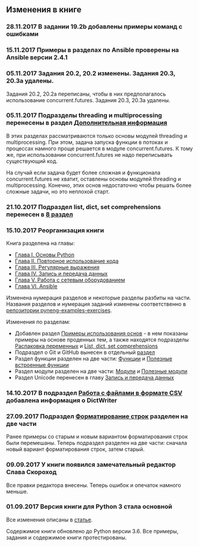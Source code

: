 ## Изменения в книге

### 28.11.2017 В задании 19.2b добавлены примеры команд с ошибками

### 15.11.2017 Примеры в разделах по Ansible проверены на Ansible версии 2.4.1

### 05.11.2017 Задания 20.2, 20.2 изменены. Задания 20.3, 20.3a удалены.

Задания 20.2, 20.2a переписаны, чтобы в них предполагалось использование concurrent.futures.
Задания 20.3, 20.3a удалены.

### 05.11.2017 Подразделы threading и multiprocessing перенесены в раздел [Дополнительная информация](https://natenka.gitbooks.io/pyneng/content/book/25_additional_info/threading_multiprocessing/)

В этих разделах рассматриваются только основы модулей threading и multiprocessing.
При этом, задача запуска функции в потоках и процессах намного проще решается в модуле concurrent.futures.
К тому же, при использовании concurrent.futures не надо переписывать существующий код.

На случай если задача будет более сложная и функционала concurrent.futures не хватит, оставлены основы  модулей threading и multiprocessing.
Конечно, этих основ недостаточно чтобы решать более сложные задачи, но это неплохой старт.

### 21.10.2017 Подраздел list, dict, set comprehensions перенесен в [8 раздел](https://natenka.gitbooks.io/pyneng/content/book/08_python_basic_examples/x_comprehensions.html)

### 15.10.2017 Реорганизация книги

Книга разделена на главы:

* [Глава I. Основы Python](https://natenka.gitbooks.io/pyneng/content/book/Part_I.html)
* [Глава II. Повторное использование кода](https://natenka.gitbooks.io/pyneng/content/book/Part_II.html)
* [Глава III. Регулярные выражения](https://natenka.gitbooks.io/pyneng/content/book/Part_III.html)
* [Глава IV. Запись и передача данных](https://natenka.gitbooks.io/pyneng/content/book/Part_IV.html)
* [Глава V. Работа с сетевым оборудованием](https://natenka.gitbooks.io/pyneng/content/book/Part_V.html)
* [Глава VI. Ansible](https://natenka.gitbooks.io/pyneng/content/book/Part_VI.html)


Изменена нумерация разделов и некоторые разделы разбиты на части.
Названия разделов и нумерация заданий изменены соответственно в [репозитории pyneng-examples-exercises](https://github.com/natenka/pyneng-examples-exercises).

Изменения по разделам:

* Добавлен раздел [Примеры использования основ](https://natenka.gitbooks.io/pyneng/content/book/08_python_basic_examples/) - в нем показаны примеры на основе проденных тем, а также находятся подразделы [Распаковка переменных](https://natenka.gitbooks.io/pyneng/content/book/08_python_basic_examples/variable_unpacking.html) и [List, dict, set comprehensions](https://natenka.gitbooks.io/pyneng/content/book/08_python_basic_examples/x_comprehensions.html)
* Подраздел о Git и GitHub вынесен в отдельный [раздел](https://natenka.gitbooks.io/pyneng/content/book/02_git_github/)
* Раздел функции разделен на две части: [Функции](https://natenka.gitbooks.io/pyneng/content/book/09_functions/) и [Полезные встроенные функции](https://natenka.gitbooks.io/pyneng/content/book/10_useful_functions/)
* Раздел модули разделен на две части: [Модули](https://natenka.gitbooks.io/pyneng/content/book/11_modules/) и [Полезные модули](https://natenka.gitbooks.io/pyneng/content/book/12_useful_modules/)
* Раздел Unicode перенесен в главу [Запись и передача данных](https://natenka.gitbooks.io/pyneng/content/book/Part_IV.html)

### 14.10.2017 В подраздел [Работа с файлами в формате CSV](https://natenka.gitbooks.io/pyneng/content/book/17_serialization/1_csv.html) добавлена информация о DictWriter


### 27.09.2017 Подраздел [Форматирование строк](https://natenka.gitbooks.io/pyneng/content/book/04_data_structures/4b_string_format.html) разделен на две части

Ранее примеры со старым и новым вариантом форматирования строк были перемешаны.
Теперь подраздел разделен на две части: сначала новый вариант форматирования строк, затем старый.

### 09.09.2017 У книги появился замечательный редактор Слава Скороход

Все правки редактора внесены.
Теперь ошибок и опечаток намного меньше.

### 01.09.2017 Версия книги для Python 3 стала основной

Все изменения описаны в [статье](https://natenka.github.io/pyneng/pyneng-book-updated-to-python-3.6/).

Содержимое книги обновлено до Python версии 3.6.
Все примеры, задания и содержимое книги протестированы.


